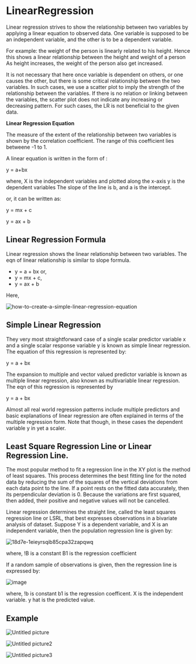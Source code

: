 # LinearRegression

Linear regression strives to show the relationship between two variables by applying a linear equation to observed data. One variable is supposed to be an independent variable,
and the other is to be a dependent variable.

For example: the weight of the person is linearly related to his height. Hence this shows a linear relationship between the height and weight of a person As height increases, the
weight of the person also get increased. 

It is not necessary that here once variable is dependent on others, or one causes the other, but there is some critical relationship between the two variables. In such cases, we
use a scatter plot to imply the strength of the relationship between the variables. If there is no relation or linking between the variables, the scatter plot does not indicate 
any increasing or decreasing pattern. For such cases, the LR is not beneficial to the given data.

<b> Linear Regression Equation </b>

The measure of the extent of the relationship between two variables is shown by the correlation coefficient. The range of this coefficient lies betweene -1 to 1.

A linear equation is written in the form of :

y = a+bx

where, X is the independent variables and plotted along the x-axis
       y is the dependent variables
       The slope of the line is b, and a is the intercept. 
      
or, it can be written as:

y = mx + c 

y = ax + b


## Linear Regression Formula

Linear regression shows the linear relationship between two variables. The eqn of linear relationship is similar to slope formula.
- y = a + bx or,
- y = mx + c,
- y = ax + b

Here, 
     

![how-to-create-a-simple-linear-regression-equation](https://user-images.githubusercontent.com/23405520/113529783-07be6d80-95e2-11eb-99cf-4bb9c89ea7cf.png)



## Simple Linear Regression

They very most straightforward case of a single scalar predictor variable x and a single scalar response variable y is known as simple linear regression. The equation of this regression is represented by:

y = a + bx

The expansion to multiple and vector valued predictor variable is known as multiple linear regression, also known as multivariable linear regression. The eqn of this regression is represented by 

y = a + bx

Almost all real world regression patterns include multiple predictors and basic explanations of linear regression are often explained in terms of the multiple regression form. Note that though, in these cases the dependent variable y in yet a scaler.


## Least Square Regression Line or Linear Regression Line.

The most popular method to fit a regression line in the XY plot is the method of least squares. This process determines the best fitting line for the noted data by reducing the sum of the squares of the vertical deviations from each data point to the line. If a point rests on the fitted data accurately, then its perpendicular deviation is 0. Because the variations are first squared, then added, their positive and negative values will not be cancelled.

Linear regression determines the straight line, called the least squares regression line or LSRL, that best expresses observations in a bivariate analysis of dataset. Suppose Y is a dependent variable, and X is an independent variable, then the population regression line is given by:

![18d7e-1eieyrsqib85cpa32zapqwq](https://user-images.githubusercontent.com/23405520/113530306-4d2f6a80-95e3-11eb-8a3f-abc073a20e25.png)

where, !B is a constant
       B1 is the regression coefficient
       
       
If a random sample of observations is given, then the regression line is expressed by:

![image](https://user-images.githubusercontent.com/23405520/113530531-e494bd80-95e3-11eb-8ff3-4f9527a45cdd.png)


where, !b is constant
       b1 is the regression coefficent.
       X is the independent variable.
       y hat is the predicted value.

## Example

![Untitled picture](https://user-images.githubusercontent.com/23405520/113540111-02bae780-95fd-11eb-897e-2dca99b8206d.jpg)


![Untitled picture2](https://user-images.githubusercontent.com/23405520/113540082-f6cf2580-95fc-11eb-85a7-249bfde4cae9.jpg)

![Untitled picture3](https://user-images.githubusercontent.com/23405520/113540097-fd5d9d00-95fc-11eb-855d-6f850f6253aa.jpg)

